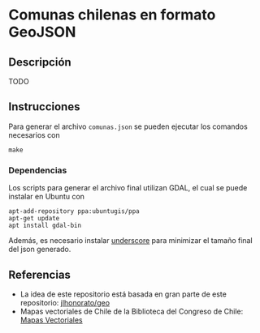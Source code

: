 # Comunas chilenas en formato GeoJSON

## Descripción
TODO

## Instrucciones

Para generar el archivo `comunas.json` se pueden ejecutar los comandos necesarios con
```
make
```

### Dependencias
Los scripts para generar el archivo final utilizan GDAL, el cual se puede instalar en Ubuntu con
```
apt-add-repository ppa:ubuntugis/ppa
apt-get update
apt install gdal-bin
```
Además, es necesario instalar [underscore](https://www.npmjs.com/package/underscore-cli) para minimizar el tamaño final del json generado.

## Referencias

* La idea de este repositorio está basada en gran parte de este repositorio: [jlhonorato/geo](https://github.com/jlhonora/geo)
* Mapas vectoriales de Chile de la Biblioteca del Congreso de Chile: [Mapas Vectoriales](https://www.bcn.cl/siit/mapas_vectoriales/index_html/)
